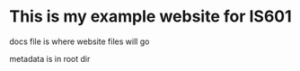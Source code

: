 # This is my example website for IS601
docs file is where website files will go

metadata is in root dir
